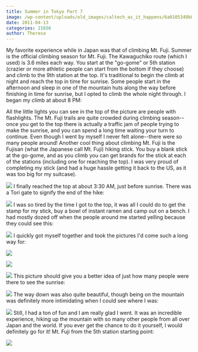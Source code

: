 ```yaml
---
title: Summer in Tokyo Part 7
image: /wp-content/uploads/old_images/caltech_as_it_happens/6a0105349b8251970b014e604bb1ab970c.jpg
date: 2011-04-13
categories: 21656
author: Theresa
---
```


My favorite experience while in Japan was that of climbing Mt. Fuji. Summer is the official climbing season for Mt. Fuji. The Kawaguchiko route (which I used) is 3.6 miles each way. You start at the "go-gome" or 5th station (crazier or more athletic people can start from the bottom if they choose) and climb to the 9th station at the top. It's traditional to begin the climb at night and reach the top in time for sunrise. Some people start in the afternoon and sleep in one of the mountain huts along the way before finishing in time for sunrise, but I opted to climb the whole night through. I began my climb at about 8 PM:

All the little lights you can see in the top of the picture are people with flashlights. The Mt. Fuji trails are quite crowded during climbing season--once you get to the top there is actually a traffic jam of people trying to make the sunrise, and you can spend a long time waiting your turn to continue. Even though I went by myself I never felt alone--there were so many people around!
Another cool thing about climbing Mt. Fuji is the Fujisan (what the Japanese call Mt. Fuji) hiking stick. You buy a blank stick at the go-gome, and as you climb you can get brands for the stick at each of the stations (including one for reaching the top). I was very proud of completing my stick (and had a huge hassle getting it back to the US, as it was too big for my suitcase).


![](/old_images/caltech_as_it_happens/6a0105349b8251970b0147e3a6f775970b.jpg)
I finally reached the top at about 3:30 AM, just before sunrise. There was a Tori gate to signify the end of the hike:


![](/old_images/caltech_as_it_happens/6a0105349b8251970b014e87269f7e970d.jpg)
I was so tired by the time I got to the top, it was all I could do to get the stamp for my stick, buy a bowl of instant ramen and camp out on a bench. I had mostly dozed off when the people around me started yelling because they could see this:


![](/old_images/caltech_as_it_happens/6a0105349b8251970b014e604bbad9970c.jpg)
I quickly got myself together and took the pictures I'd come such a long way for:


![](/old_images/caltech_as_it_happens/6a0105349b8251970b014e604bbce8970c.jpg)

![](/old_images/caltech_as_it_happens/6a0105349b8251970b0147e3a6fe76970b.jpg)

![](/old_images/caltech_as_it_happens/6a0105349b8251970b014e604bbdc2970c.jpg)
This picture should give you a better idea of just how many people were there to see the sunrise:


![](/old_images/caltech_as_it_happens/6a0105349b8251970b014e604bc0b6970c.jpg)
The way down was also quite beautiful, though being on the mountain was definitely more intimidating when I could see where I was:


![](/old_images/caltech_as_it_happens/6a0105349b8251970b014e604bc1c2970c.jpg)
Still, I had a ton of fun and I am really glad I went. It was an incredible experience, hiking up the mountain with so many other people from all over Japan and the world. If you ever get the chance to do it yourself, I would definitely go for it!
Mt. Fuji from the 5th station starting point:


![](/old_images/caltech_as_it_happens/6a0105349b8251970b0147e3a704a8970b.jpg)
